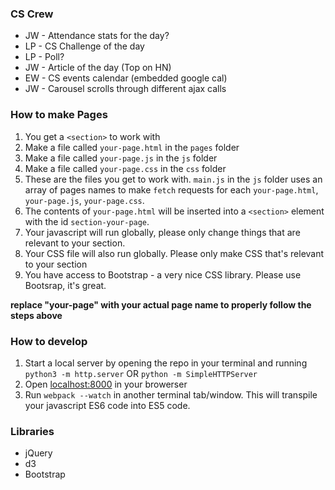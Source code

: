 ### CS Crew

 - JW - Attendance stats for the day?
 - LP - CS Challenge of the day
 - LP - Poll?
 - JW - Article of the day (Top on HN)
 - EW - CS events calendar (embedded google cal)
 - JW - Carousel scrolls through different ajax calls

### How to make Pages

 1. You get a `<section>` to work with
 2. Make a file called `your-page.html` in the `pages` folder  
 3. Make a file called `your-page.js` in the `js` folder  
 4. Make a file called `your-page.css` in the `css` folder  
 5. These are the files you get to work with.  `main.js` in the `js` folder uses an array of pages names to make `fetch` requests for each `your-page.html`, `your-page.js`, `your-page.css`.    
 6. The contents of `your-page.html` will be inserted into a `<section>` element with the id `section-your-page`.  
 7. Your javascript will run globally, please only change things that are relevant to your section.  
 8. Your CSS file will also run globally.  Please only make CSS that's relevant to your section
 9. You have access to Bootstrap - a very nice CSS library.  Please use Bootsrap, it's great.

**replace "your-page" with your actual page name to properly follow the steps above**

### How to develop
 1. Start a local server by opening the repo in your terminal and running `python3 -m http.server` OR `python -m SimpleHTTPServer`
 2. Open [localhost:8000](localhost:8000) in your browerser
 3. Run `webpack --watch` in another terminal tab/window.  This will transpile your javascript ES6 code into ES5 code.


### Libraries

 - jQuery
 - d3
 - Bootstrap
